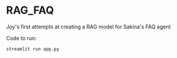 # RAG_FAQ
Joy's first attempts at creating a RAG model for Sakina's FAQ agent

Code to run:
```
streamlit run app.py
```